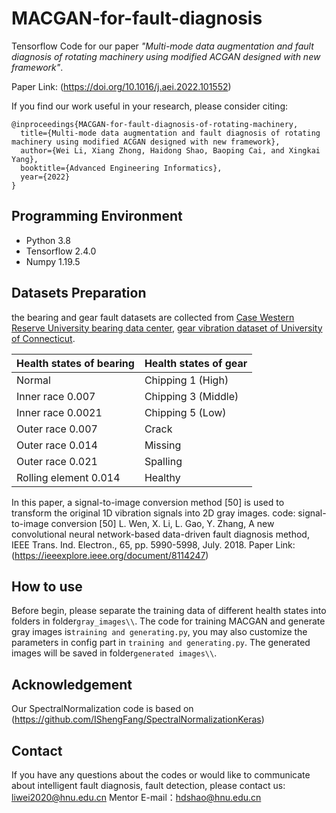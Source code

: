 # MACGAN-for-fault-diagnosis
Tensorflow Code for our paper *"*Multi-mode data augmentation and fault diagnosis of rotating machinery using modified ACGAN designed with new framework*"*.

Paper Link: (https://doi.org/10.1016/j.aei.2022.101552)

If you find our work useful in your research, please consider citing:

```
@inproceedings{MACGAN-for-fault-diagnosis-of-rotating-machinery,
  title={Multi-mode data augmentation and fault diagnosis of rotating machinery using modified ACGAN designed with new framework},
  author={Wei Li, Xiang Zhong, Haidong Shao, Baoping Cai, and Xingkai Yang},
  booktitle={Advanced Engineering Informatics},
  year={2022}
}
```

## Programming Environment

  * Python 3.8
  * Tensorflow 2.4.0
  * Numpy 1.19.5

## Datasets Preparation 

the bearing and gear fault datasets are collected from [Case Western Reserve University bearing data center](https://github.com/cathysiyu/Mechanical-datasets), [gear vibration dataset of University of Connecticut](https://figshare.com/articles/Gear_Fault_Data/6127874/1). 

| Health states of bearing | Health states of gear |
| ------------------------ | --------------------- |
| Normal                   | Chipping 1 (High)     |
| Inner race 0.007         | Chipping 3 (Middle)   |
| Inner race 0.0021        | Chipping 5 (Low)      |
| Outer race 0.007         | Crack                 |
| Outer race 0.014         | Missing               |
| Outer race 0.021         | Spalling              |
| Rolling element 0.014    | Healthy               |


In this paper, a signal-to-image conversion method [50] is used to transform the original 1D vibration signals into 2D gray images. code: signal-to-image conversion
[50] L. Wen, X. Li, L. Gao, Y. Zhang, A new convolutional neural network-based data-driven fault diagnosis method, IEEE Trans. Ind. Electron., 65, pp. 5990-5998, July. 2018. Paper Link: (https://ieeexplore.ieee.org/document/8114247)


## How to use

Before begin, please separate the training data of different health states into folders in folder`gray_images\\`. 
The code for training MACGAN and generate gray images is`training and generating.py`, you may also customize the parameters in config part in `training and generating.py`. The generated images will be saved in folder`generated images\\`.


## Acknowledgement

Our SpectralNormalization code is based on (https://github.com/IShengFang/SpectralNormalizationKeras)

## Contact

If you have any questions about the codes or would like to communicate about intelligent fault diagnosis, fault detection, please contact us: [liwei2020@hnu.edu.cn](mailto:liwei2020@hnu.edu.cn)
Mentor E-mail：[hdshao@hnu.edu.cn](mailto:hdshao@hnu.edu.cn)
